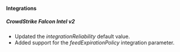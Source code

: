 
#### Integrations
##### CrowdStrike Falcon Intel v2
- Updated the *integrationReliability* default value.
- Added support for the *feedExpirationPolicy* integration parameter.
